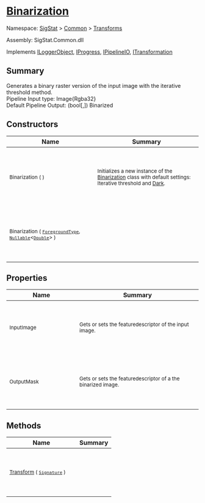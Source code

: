 # [Binarization](./Binarization.md)

Namespace: [SigStat]() > [Common](./../README.md) > [Transforms](./README.md)

Assembly: SigStat.Common.dll

Implements [ILoggerObject](./../ILoggerObject.md), [IProgress](./../Helpers/IProgress.md), [IPipelineIO](./../Pipeline/IPipelineIO.md), [ITransformation](./../ITransformation.md)

## Summary
Generates a binary raster version of the input image with the iterative threshold method.  <br>Pipeline Input type: Image{Rgba32}<br>Default Pipeline Output: (bool[,]) Binarized

## Constructors

| Name | Summary | 
| --- | --- | 
| <p>&nbsp;</p><sub>Binarization (  )</sub><p>&nbsp;&nbsp;&nbsp;&nbsp;&nbsp;&nbsp;&nbsp;&nbsp;&nbsp;&nbsp;&nbsp;&nbsp;&nbsp;&nbsp;&nbsp;&nbsp;&nbsp;&nbsp;&nbsp;&nbsp;&nbsp;&nbsp;&nbsp;&nbsp;&nbsp;&nbsp;&nbsp;&nbsp;&nbsp;&nbsp;&nbsp;&nbsp;&nbsp;&nbsp;&nbsp;&nbsp;&nbsp;&nbsp;&nbsp;</p>| <p>&nbsp;</p><sub>Initializes a new instance of the [Binarization](https://github.com/hargitomi97/sigstat/blob/master/docs/md/SigStat/Common/Transforms/Binarization.md) class with default settings: Iterative threshold and [Dark](https://github.com/hargitomi97/sigstat/blob/master/docs/md/.md).</sub><p>&nbsp;</p>| <br>
| <p>&nbsp;</p><sub>Binarization ( [`ForegroundType`](./Binarization.md), [`Nullable`](https://docs.microsoft.com/en-us/dotnet/api/System.Nullable-1)\<[`Double`](https://docs.microsoft.com/en-us/dotnet/api/System.Double)> )</sub><p>&nbsp;&nbsp;&nbsp;&nbsp;&nbsp;&nbsp;&nbsp;&nbsp;&nbsp;&nbsp;&nbsp;&nbsp;&nbsp;&nbsp;&nbsp;&nbsp;&nbsp;&nbsp;&nbsp;&nbsp;&nbsp;&nbsp;&nbsp;&nbsp;&nbsp;&nbsp;&nbsp;&nbsp;&nbsp;&nbsp;&nbsp;&nbsp;&nbsp;&nbsp;&nbsp;&nbsp;&nbsp;&nbsp;&nbsp;</p>| <p>&nbsp;</p><sub></sub><p>&nbsp;</p>| <br>


## Properties

| Name | Summary | 
| --- | --- | 
| <p>&nbsp;</p><sub>InputImage</sub><p>&nbsp;&nbsp;&nbsp;&nbsp;&nbsp;&nbsp;&nbsp;&nbsp;&nbsp;&nbsp;&nbsp;&nbsp;&nbsp;&nbsp;&nbsp;&nbsp;&nbsp;&nbsp;&nbsp;&nbsp;&nbsp;&nbsp;&nbsp;&nbsp;&nbsp;&nbsp;&nbsp;&nbsp;&nbsp;&nbsp;&nbsp;&nbsp;&nbsp;&nbsp;&nbsp;&nbsp;&nbsp;&nbsp;&nbsp;</p>| <p>&nbsp;</p><sub>Gets or sets the featuredescriptor of the input image.</sub><p>&nbsp;</p>| <br>
| <p>&nbsp;</p><sub>OutputMask</sub><p>&nbsp;&nbsp;&nbsp;&nbsp;&nbsp;&nbsp;&nbsp;&nbsp;&nbsp;&nbsp;&nbsp;&nbsp;&nbsp;&nbsp;&nbsp;&nbsp;&nbsp;&nbsp;&nbsp;&nbsp;&nbsp;&nbsp;&nbsp;&nbsp;&nbsp;&nbsp;&nbsp;&nbsp;&nbsp;&nbsp;&nbsp;&nbsp;&nbsp;&nbsp;&nbsp;&nbsp;&nbsp;&nbsp;&nbsp;</p>| <p>&nbsp;</p><sub>Gets or sets the featuredescriptor of a the binarized image.</sub><p>&nbsp;</p>| <br>


## Methods

| Name | Summary | 
| --- | --- | 
| <p>&nbsp;</p><sub>[Transform](./Methods/Binarization-100663644.md) ( [`Signature`](./../Signature.md) )</sub><p>&nbsp;&nbsp;&nbsp;&nbsp;&nbsp;&nbsp;&nbsp;&nbsp;&nbsp;&nbsp;&nbsp;&nbsp;&nbsp;&nbsp;&nbsp;&nbsp;&nbsp;&nbsp;&nbsp;&nbsp;&nbsp;&nbsp;&nbsp;&nbsp;&nbsp;&nbsp;&nbsp;&nbsp;&nbsp;&nbsp;&nbsp;&nbsp;&nbsp;&nbsp;&nbsp;&nbsp;&nbsp;&nbsp;&nbsp;</p>| <p>&nbsp;</p><sub></sub><p>&nbsp;</p>| <br>


